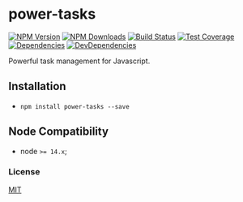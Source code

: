 # power-tasks

[![NPM Version][npm-image]][npm-url]
[![NPM Downloads][downloads-image]][downloads-url]
[![Build Status][ci-image]][ci-url]
[![Test Coverage][coveralls-image]][coveralls-url]
[![Dependencies][dependencies-image]][dependencies-url]
[![DevDependencies][devdependencies-image]][devdependencies-url]

Powerful task management for Javascript.

## Installation

  - `npm install power-tasks --save`

## Node Compatibility

  - node `>= 14.x`;
  
### License
[MIT](LICENSE)

[npm-image]: https://img.shields.io/npm/v/power-tasks.svg
[npm-url]: https://npmjs.org/package/power-tasks
[ci-image]: https://circleci.com/gh/panates/power-tasks/tree/main.svg?style=svg
[ci-url]: https://circleci.com/gh/panates/power-tasks/tree/main
[coveralls-image]: https://img.shields.io/coveralls/panates/power-tasks/master.svg
[coveralls-url]: https://coveralls.io/r/panates/power-tasks
[downloads-image]: https://img.shields.io/npm/dm/power-tasks.svg
[downloads-url]: https://npmjs.org/package/power-tasks
[gitter-image]: https://badges.gitter.im/panates/power-tasks.svg
[gitter-url]: https://gitter.im/panates/power-tasks?utm_source=badge&utm_medium=badge&utm_campaign=pr-badge&utm_content=badge
[dependencies-image]: https://david-dm.org/panates/power-tasks/status.svg
[dependencies-url]:https://david-dm.org/panates/power-tasks
[devdependencies-image]: https://david-dm.org/panates/power-tasks/dev-status.svg
[devdependencies-url]:https://david-dm.org/panates/power-tasks?type=dev
[quality-image]: http://npm.packagequality.com/shield/power-tasks.png
[quality-url]: http://packagequality.com/#?package=power-tasks
